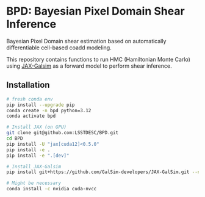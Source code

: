 # BPD: Bayesian Pixel Domain Shear Inference

Bayesian Pixel Domain shear estimation based on automatically differentiable cell-based coadd modeling. 

This repository contains functions to run HMC (Hamiltonian Monte Carlo) using [JAX-Galsim](https://github.com/GalSim-developers/JAX-GalSim) as a forward model to perform shear inference. 

## Installation

```bash
# fresh conda env
pip install --upgrade pip
conda create -n bpd python=3.12
conda activate bpd

# Install JAX (on GPU)
git clone git@github.com:LSSTDESC/BPD.git
cd BPD
pip install -U "jax[cuda12]<0.5.0"
pip install -e .
pip install -e ".[dev]"

# Install JAX-Galsim
pip install git+https://github.com/GalSim-developers/JAX-GalSim.git --no-deps --no-build-isolation

# Might be necessary
conda install -c nvidia cuda-nvcc
```
